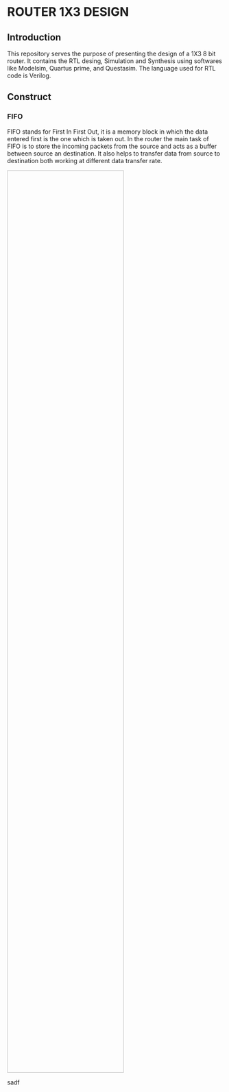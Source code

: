 # ROUTER 1X3 DESIGN

## Introduction
This repository serves the purpose of presenting the design of a 1X3 8 bit router. It contains the RTL desing, Simulation and Synthesis using softwares like Modelsim, Quartus prime, and Questasim. The language used for RTL code is Verilog.

## Construct
### FIFO
FIFO stands for First In First Out, it is a memory block in which the data entered first is the one which is taken out. In the router the main task of FIFO is to store the incoming packets from the source and acts as a buffer between source an destination. It also helps to transfer data from source to destination both working at different data transfer rate.

<img scr="https://raw.githubusercontent.com/kripanshukumar/ROUTER_1X3/main/images/FIFO_SYNTHESIS/Screenshot%202022-05-16%20173621.png?token=GHSAT0AAAAAABR7WQUWOE36G6YCOV4FWB6SYUCRJCQ" width=54% height=54%>

sadf
